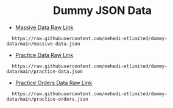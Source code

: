 <div align="center">
<h1>Dummy JSON Data</h1> 
</div>

- [Massive Data Raw Link](https://github.com/mehedi-etlimited/dummy-data/blob/main/massive-data.json)
```url
  https://raw.githubusercontent.com/mehedi-etlimited/dummy-data/main/massive-data.json
```
- [Practice Data Raw Link](https://github.com/mehedi-etlimited/dummy-data/blob/main/practice-data.json) 
```url
  https://raw.githubusercontent.com/mehedi-etlimited/dummy-data/main/practice-data.json
```
- [Practice Orders Data Raw Link](https://github.com/mehedi-etlimited/dummy-data/blob/main/practice-orders.json)
```url
  https://raw.githubusercontent.com/mehedi-etlimited/dummy-data/main/practice-orders.json
```
